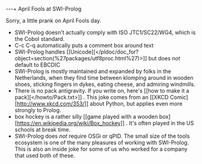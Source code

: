 ---+ April Fools at SWI-Prolog

Sorry, a little prank on April Fools day.

  * SWI-Prolog doesn't actually comply with ISO JTC1/SC22/WG4, which is the Cobol standard.
  * C-c C-q automatically puts a comment box around text
  * SWI-Prolog handles [[Unicode][</pldoc/doc_for?object=section(%27packages/utf8proc.html%27)>]] but does *not* default to EBCDIC
  * SWI-Prolog is mostly maintained and expanded by folks in the Netherlands, when they find time between klomping around in wooden shoes, sticking fingers in dykes, eating cheese, and admiring windmills.
  * There is no pack antigravity. If you write on, here's [[how to make it a pack][</howto/Pack.txt>]]  . This joke comes from an [[XKCD Comic][http://www.xkcd.com/353/]] about Python, but applies even more strongly to Prolog.
  * box hockey is a rather silly [[game played with a wooden box][https://en.wikipedia.org/wiki/Box_hockey]] . It's often played in the US schools at break time.
  * SWI-Prolog does *not* require OSGi or qPID. The small size of the tools ecosystem is one of the many pleasures of working with SWI-Prolog. This is also an inside joke for some of us who worked for a company that used both of these.

